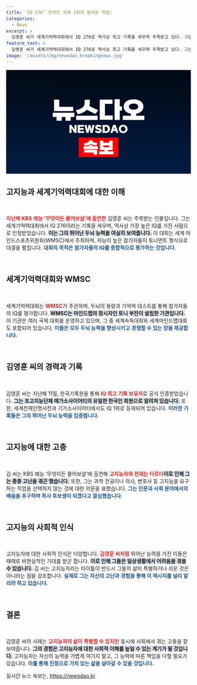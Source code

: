 ```yaml
---
title: ‘IQ 276’ 한국인 세계 1위의 놀라운 직업!
categories:
  - News
excerpt: >
  김영훈 씨가 세계기억력대회에서 IQ 276로 역사상 최고 기록을 세우며 주목받고 있다. 그는 고지능자와 천재는 다르다며 고충을 털어놓은 한편, 목사 준비 중이라고 밝혀 더욱 궁금증을 자아낸다.
feature_text: >
  김영훈 씨가 세계기억력대회에서 IQ 276로 역사상 최고 기록을 세우며 주목받고 있다. 그는 고지능자와 천재는 다르다며 고충을 털어놓은 한편, 목사 준비 중이라고 밝혀 더욱 궁금증을 자아낸다.
image: '/assets/img/newsdao_breakingnews.jpg'
---
```


<p><img src="/assets/img/newsdao_breakingnews.jpg" alt="cryptoinkorea 속보" /></p>

<h2 data-ke-size="size26">고지능과 세계기억력대회에 대한 이해</h2>

<p data-ke-size="size16">&nbsp;</p>

<p><b><span style="color: #ee2323;">지난해 KBS 예능 ‘무엇이든 물어보살’에 출연한</span></b> 김영훈 씨는 주목받는 인물입니다. 그는 세계기억력대회에서 IQ 276이라는 기록을 세우며, 역사상 가장 높은 IQ를 가진 사람으로 인정받았습니다. <b><span style="background-color: #21538527;">이는 그의 뛰어난 두뇌 능력을 여실히 보여줍니다.</span></b> 이 대회는 세계 마인드스포츠위원회(WMSC)에서 주최하며, 지능이 높은 참가자들이 토너먼트 형식으로 대결을 펼칩니다. <b><span style="color: #1a5490;">대회의 목적은 참가자들의 IQ를 종합적으로 평가하는 것입니다.</span></b></p>

<p data-ke-size="size16">&nbsp;</p>

<h2 data-ke-size="size26">세계기억력대회와 WMSC</h2>

<p data-ke-size="size16">&nbsp;</p>

<p>세계기억력대회는 <b><span style="color: #ee2323;">WMSC</span></b>가 주관하며, 두뇌의 용량과 기억력 테스트를 통해 참가자들의 IQ를 평가합니다. <b><span style="background-color: #21538527;">WMSC는 마인드맵의 창시자인 토니 부잔이 설립한 기관입니다.</span></b> 이 기관은 여러 국제 대회를 운영하고 있으며, 그 중 세계속독대회와 세계마인드맵대회도 포함되어 있습니다. <b><span style="color: #1a5490;">이들은 모두 두뇌 능력을 향상시키고 경쟁할 수 있는 장을 제공합니다.</span></b></p>

<p data-ke-size="size16">&nbsp;</p>

<h2 data-ke-size="size26">김영훈 씨의 경력과 기록</h2>

<p data-ke-size="size16">&nbsp;</p>

<p>김영훈 씨는 지난해 11월, 한국기록원을 통해 <b><span style="color: #ee2323;">IQ 최고 기록 보유자</span></b>로 공식 인증받았습니다. <b><span style="background-color: #21538527;">그는 초고지능단체 메가소사이어티의 유일한 한국인 회원으로 알려져 있습니다.</span></b> 또한, 세계천재인명사전과 기가소사이어티에서도 IQ 1위로 등재되어 있습니다. <b><span style="color: #1a5490;">이러한 기록들은 그의 뛰어난 두뇌 능력을 입증합니다.</span></b></p>

<p data-ke-size="size16">&nbsp;</p>

<h2 data-ke-size="size26">고지능에 대한 고충</h2>

<p data-ke-size="size16">&nbsp;</p>

<p>김 씨는 KBS 예능 ‘무엇이든 물어보살’에 출연해 <b><span style="color: #ee2323;">고지능자와 천재는 다르다</span></b고 언급했습니다. 그는 주변에서 자신을 천재라고 오해한다고 토로하며, 사람들이 그의 능력에 대한 기대가 크다고 이야기했습니다. <b><span style="background-color: #21538527;">이로 인해 그는 종종 고난을 겪곤 했습니다.</span></b> 또한, 그는 과학 전공이나 의사, 변호사 등 고지능을 요구하는 직업을 선택하지 않는 것에 대한 의문을 표했습니다. <b><span style="color: #1a5490;">그는 인문과 사회 분야에서의 배움을 추구하며 목사 후보생이 되겠다고 결심했습니다.</span></b></p>

<p data-ke-size="size16">&nbsp;</p>

<h2 data-ke-size="size26">고지능의 사회적 인식</h2>

<p data-ke-size="size16">&nbsp;</p>

<p>고지능자에 대한 사회적 인식은 다양합니다. <b><span style="color: #ee2323;">김영훈 씨처럼</span></b> 뛰어난 능력을 가진 이들은 때때로 비현실적인 기대를 받곤 합니다. <b><span style="background-color: #21538527;">이로 인해 그들은 일상생활에서 어려움을 겪을 수 있습니다.</span></b> 김 씨는 고지능자라는 타이틀이 반드시 그들의 삶이 특별하거나 쉬운 것은 아니라는 점을 강조합니다. <b><span style="color: #1a5490;">실제로 그는 자신의 고난과 경험을 통해 이 메시지를 널리 알리려 하고 있습니다.</span></b></p>

<p data-ke-size="size16">&nbsp;</p>

<h2 data-ke-size="size26">결론</h2>

<p data-ke-size="size16">&nbsp;</p>

<p>김영훈 씨의 사례는 <b><span style="color: #ee2323;">고지능자의 삶이 특별할 수 있지만</span></b> 동시에 사회에서 겪는 고충을 잘 보여줍니다. <b><span style="background-color: #21538527;">그의 경험은 고지능자에 대한 사회적 이해를 높일 수 있는 계기가 될 것입니다.</span></b> 고지능자는 자신의 능력을 가볍게 여기지 말고, 그 능력에 따른 책임을 다할 필요가 있습니다. <b><span style="color: #1a5490;">이를 통해 진정으로 가치 있는 삶을 살아갈 수 있을 것입니다.</span></b></p>
실시간 뉴스 속보는, <a href="https://newsdao.kr" rel="dofollow">https://newsdao.kr</a>


